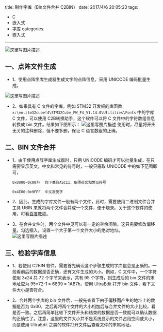title: 制作字库（Bin文件合并 C2BIN）
date: 2017/4/6 20:05:23
tags:
- C
- 嵌入式
- 字库
categories:
- 嵌入式
---

![这里写图片描述](http://img.blog.csdn.net/20170406200057751?watermark/2/text/aHR0cDovL2Jsb2cuY3Nkbi5uZXQvdTAxMTMwMzQ0Mw==/font/5a6L5L2T/fontsize/400/fill/I0JBQkFCMA==/dissolve/70/gravity/SouthEast)

## 一、点阵文件生成

<!-- more -->

- 1、使用点阵字库生成器生成文字的点阵信息，采用 UNICODE 编码批量生成。

![这里写图片描述](http://img.blog.csdn.net/20170406200021005?watermark/2/text/aHR0cDovL2Jsb2cuY3Nkbi5uZXQvdTAxMTMwMzQ0Mw==/font/5a6L5L2T/fontsize/400/fill/I0JBQkFCMA==/dissolve/70/gravity/SouthEast)

- 2、如果具有 C 文件的字库，例如 STM32 开发板的库函数 `x:\en.stm32cubef4\STM32Cube_FW_F4_V1.14.0\Utilities\Fonts` 中的字库 C 文件，可以使用 C2B转换助手，这个软件可以将 C 文件中的字符数组信息转换成 bin 文件。结果如下图所示：
![这里写图片描述](http://img.blog.csdn.net/20170406200057751?watermark/2/text/aHR0cDovL2Jsb2cuY3Nkbi5uZXQvdTAxMTMwMzQ0Mw==/font/5a6L5L2T/fontsize/400/fill/I0JBQkFCMA==/dissolve/70/gravity/SouthEast)
使用时，尽量将开头无关的注释删除，但不要多删，保证 C 语言数组的正确。

## 二、BIN 文件合并

- 1、由于使用点阵字库生成器时，只用 UNICODE 编码才可以批量生成，在只需要显示英文，中文和常见的符号时，一般只需取 UNICODE 中的如下范围即可，
    ```
    0x0000~0x007F  向下兼容ASCII，取得英文和常见符号

    0x4E00~0x9FFF  中文常见字 
    ```

- 2、因此，生成的字库文件一般有两个文件，此时，需要使用二进制文件合并工具 UBIN 来就将两个文件合并成一个文件，便于烧录。关于这个软件的使用，可看[百度教程](http://jingyan.baidu.com/article/e2284b2b5b23e5e2e6118db8.html)。

- 3、在合并文件时，两个文件中见可以有一定的空余间隙，这只需要修改偏移量。勾选插入，设置一个大于第一个文件大小的绝对地址。
![这里写图片描述](http://img.blog.csdn.net/20170406200306752?watermark/2/text/aHR0cDovL2Jsb2cuY3Nkbi5uZXQvdTAxMTMwMzQ0Mw==/font/5a6L5L2T/fontsize/400/fill/I0JBQkFCMA==/dissolve/70/gravity/SouthEast)

## 三、检验字库信息

- 1、若使用 C2BIN 软件，需要首先确认这个步骤生成的字库信息是正确的。一般看前后的数据是否正确，还有文件生成的大小。例如，C 文件中，一个字符使用 3x24 共 72 个字节来表示，共有 95 个字符，则生成后的 bin 文件的末地址应为 95*72-1 = 6839 = 1AB7h。使用 UltraEdit 打开 bin 文件，看下文件大小是否符合。

- 2、合并两个字库的 bin 文件后，一般先查看下由于偏移而产生的地址上的数据是否为 0x00，之后再将两个文件的大小相加后与合并文件的大小比较，看是否一致。之后再简单比较下文件开头和结束的数据是否一致就可以确认数据的正确性了。注意，这里的文件大小并不是系统显示的文件占用空间或大小，而是使用 UltraEdit 之类的软件打开文件后查看文件的末尾地址。